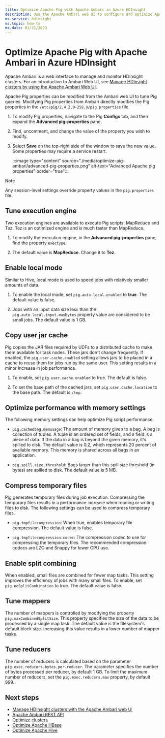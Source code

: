 ```yaml
---
title: Optimize Apache Pig with Apache Ambari in Azure HDInsight
description: Use the Apache Ambari web UI to configure and optimize Apache Pig.
ms.service: hdinsight
ms.topic: how-to
ms.date: 01/31/2023
---
```


# Optimize Apache Pig with Apache Ambari in Azure HDInsight

Apache Ambari is a web interface to manage and monitor HDInsight clusters. For an introduction to Ambari Web UI, see [Manage HDInsight clusters by using the Apache Ambari Web UI](hdinsight-hadoop-manage-ambari.md).

Apache Pig properties can be  modified from the Ambari web UI to tune Pig queries. Modifying Pig properties from Ambari directly modifies the Pig properties in the `/etc/pig/2.4.2.0-258.0/pig.properties` file.

1. To modify Pig properties, navigate to the Pig **Configs** tab, and then expand the **Advanced pig-properties** pane.

1. Find, uncomment, and change the value of the property you wish to modify.

1. Select **Save** on the top-right side of the window to save the new value. Some properties may require a service restart.

    :::image type="content" source="./media/optimize-pig-ambari/advanced-pig-properties.png" alt-text="Advanced Apache pig properties" border="true":::

> [!NOTE]  
> Any session-level settings override property values in the `pig.properties` file.

## Tune execution engine

Two execution engines are available to execute Pig scripts: MapReduce and Tez. Tez is an optimized engine and is much faster than MapReduce.

1. To modify the execution engine, in the **Advanced pig-properties** pane, find the property `exectype`.

1. The default value is **MapReduce**. Change it to **Tez**.

## Enable local mode

Similar to Hive, local mode is used to speed jobs with relatively smaller amounts of data.

1. To enable the local mode, set `pig.auto.local.enabled` to **true**. The default value is false.

1. Jobs with an input data size less than the `pig.auto.local.input.maxbytes` property value are considered to be small jobs. The default value is 1 GB.

## Copy user jar cache

Pig copies the JAR files required by UDFs to a distributed cache  to make them available for task nodes. These jars don't change frequently. If enabled, the `pig.user.cache.enabled` setting allows jars to be placed in a cache to reuse them for jobs run by the same user. This setting results in a minor increase in job performance.

1. To enable, set `pig.user.cache.enabled` to true. The default is false.

1. To set the base path of the cached jars, set `pig.user.cache.location` to the base path. The default is `/tmp`.

## Optimize performance with memory settings

The following memory settings can help optimize Pig script performance.

* `pig.cachedbag.memusage`: The amount of memory given to a bag. A bag is collection of tuples. A tuple is an ordered set of fields, and a field is a piece of data. If the data in a bag is beyond the given memory, it's spilled to disk. The default value is 0.2, which represents 20 percent of available memory. This memory is shared across all bags in an application.

* `pig.spill.size.threshold`: Bags larger than this spill size threshold (in bytes) are  spilled to disk. The default value is 5 MB.

## Compress temporary files

Pig generates temporary files during job execution. Compressing the temporary files results in a performance increase when reading or writing files to disk. The following settings can be used to compress temporary files.

* `pig.tmpfilecompression`: When true, enables temporary file compression. The default value is false.

* `pig.tmpfilecompression.codec`: The compression codec to use for compressing the temporary files. The recommended compression codecs are LZO and Snappy for lower CPU use.

## Enable split combining

When enabled, small files are combined for fewer map tasks. This setting improves the efficiency of jobs with many small files. To enable, set `pig.noSplitCombination` to true. The default value is false.

## Tune mappers

The number of mappers is controlled by modifying the property `pig.maxCombinedSplitSize`. This property specifies the size of the data to be processed by a single map task. The default value is the filesystem's default block size. Increasing this value results in a lower number of mapper tasks.

## Tune reducers

The number of reducers is calculated based on the parameter `pig.exec.reducers.bytes.per.reducer`. The parameter specifies the number of bytes processed per reducer, by default  1 GB. To limit the maximum number of reducers, set the `pig.exec.reducers.max` property, by  default 999.

## Next steps

* [Manage HDInsight clusters with the Apache Ambari web UI](hdinsight-hadoop-manage-ambari.md)
* [Apache Ambari REST API](hdinsight-hadoop-manage-ambari-rest-api.md)
* [Optimize clusters](./hdinsight-changing-configs-via-ambari.md)
* [Optimize Apache HBase](./optimize-hbase-ambari.md)
* [Optimize Apache Hive](./optimize-hive-ambari.md)
